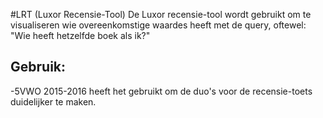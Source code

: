 #LRT (Luxor Recensie-Tool)
De Luxor recensie-tool wordt gebruikt om te visualiseren wie overeenkomstige waardes heeft met de query, oftewel: "Wie heeft hetzelfde boek als ik?" 

## Gebruik:
-5VWO 2015-2016 heeft het gebruikt om de duo's voor de recensie-toets duidelijker te maken.


